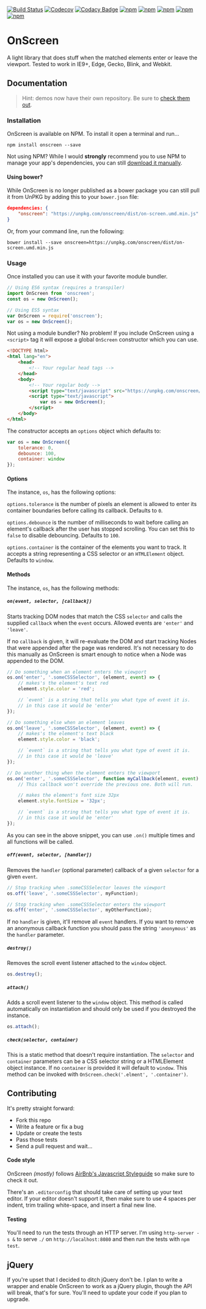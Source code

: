 [![Build Status](https://travis-ci.org/silvestreh/onScreen.svg?branch=master)](https://travis-ci.org/silvestreh/onScreen)
[![Codecov](https://img.shields.io/codecov/c/github/silvestreh/onScreen.svg?maxAge=2592000?style=flat-square)](https://codecov.io/gh/silvestreh/onScreen)
[![Codacy Badge](https://api.codacy.com/project/badge/Grade/5a103aa9fe86436a8e619333dfdff2a5)](https://www.codacy.com/app/silvestre-herrera/onScreen?utm_source=github.com&amp;utm_medium=referral&amp;utm_content=silvestreh/onScreen&amp;utm_campaign=Badge_Grade)
[![npm](https://david-dm.org/silvestreh/onScreen/dev-status.svg)](https://david-dm.org/silvestreh/onScreen#info=devDependencies&view=table)
[![npm](https://david-dm.org/silvestreh/onScreen.svg)](https://david-dm.org/silvestreh/onScreen#info=dependencies&view=table)
[![npm](https://img.shields.io/npm/dt/onscreen.svg?maxAge=2592000)](https://www.npmjs.com/package/onscreen)
[![npm](https://img.shields.io/npm/v/onscreen.svg)](https://www.npmjs.com/package/onscreen)
[![npm](https://img.shields.io/npm/l/onscreen.svg)](https://www.npmjs.com/package/onscreen)

# OnScreen

A light library that does stuff when the matched elements enter or leave the viewport. Tested to work in IE9+, Edge, Gecko, Blink, and Webkit.

## Documentation

> Hint: demos now have their own repository. Be sure to [check them out](https://github.com/silvestreh/onScreen-demo).

### Installation

OnScreen is available on NPM. To install it open a terminal and run…

```shell
npm install onscreen --save
```

Not using NPM? While I would **strongly** recommend you to use NPM to manage your app's dependencies, you can still [download it manually](https://unpkg.com/onscreen/dist/on-screen.umd.min.js).

#### Using bower?

While OnScreen is no longer published as a bower package you can still pull it from UnPKG by adding this to your `bower.json` file:

```json
dependencies: {
    "onscreen": "https://unpkg.com/onscreen/dist/on-screen.umd.min.js"
}
```

Or, from your command line, run the following:

```shell
bower install --save onscreen=https://unpkg.com/onscreen/dist/on-screen.umd.min.js
```

### Usage

Once installed you can use it with your favorite module bundler.

```javascript
// Using ES6 syntax (requires a transpiler)
import OnScreen from 'onscreen';
const os = new OnScreen();

// Using ES5 syntax
var OnScreen = require('onscreen');
var os = new OnScreen();
```

Not using a module bundler? No problem! If you include OnScreen using a `<script>` tag it will expose a global `OnScreen` constructor which you can use.

```html
<!DOCTYPE html>
<html lang="en">
    <head>
        <!-- Your regular head tags -->
    </head>
    <body>
        <!-- Your regular body -->
        <script type="text/javascript" src="https://unpkg.com/onscreen/dist/on-screen.umd.min.js"></script>
        <script type="text/javascript">
            var os = new OnScreen();
        </script>
    </body>
</html>
```

The constructor accepts an `options` object which defaults to:

```javascript
var os = new OnScreen({
    tolerance: 0,
    debounce: 100,
    container: window
});
```

#### Options

The instance, `os`, has the following options:

`options.tolerance` is the number of pixels an element is allowed to enter its container boundaries before calling its callback. Defaults to `0`.

`options.debounce` is the number of milliseconds to wait before calling an element's callback after the user has stopped scrolling. You can set this to `false` to disable debouncing. Defaults to `100`.

`options.container` is the container of the elements you want to track. It accepts a string representing a CSS selector or an `HTMLElement` object. Defaults to `window`.

#### Methods

The instance, `os`, has the following methods:

##### `on(event, selector, [callback])`
Starts tracking DOM nodes that match the CSS `selector` and calls the supplied `callback` when the `event` occurs. Allowed events are `'enter'` and `'leave'`.

If no `callback` is given, it will re-evaluate the DOM and start tracking Nodes that were appended after the page was rendered. It's not necessary to do this manually as OnScreen is smart enough to notice when a Node was appended to the DOM.

```javascript
// Do something when an element enters the viewport
os.on('enter', '.someCSSSelector', (element, event) => {
    // makes's the element's text red
    element.style.color = 'red';

    // `event` is a string that tells you what type of event it is.
    // in this case it would be 'enter'
});

// Do something else when an element leaves
os.on('leave', '.someCSSSelector', (element, event) => {
    // makes's the element's text black
    element.style.color = 'black';

    // `event` is a string that tells you what type of event it is.
    // in this case it would be 'leave'
});

// Do another thing when the element enters the viewport
os.on('enter', '.someCSSSelector', function myCallback(element, event) {
    // This callback won't override the previous one. Both will run.

    // makes the element's font size 32px
    element.style.fontSize = '32px';

    // `event` is a string that tells you what type of event it is.
    // in this case it would be 'enter'
});
```

As you can see in the above snippet, you can use `.on()` multiple times and all functions will be called.

##### `off(event, selector, [handler])`

Removes the `handler` (optional parameter) callback of a given `selector` for a given `event`.

```javascript
// Stop tracking when .someCSSSelector leaves the viewport
os.off('leave', '.someCSSSelector', myFunction);

// Stop tracking when .someCSSSelector enters the viewport
os.off('enter', '.someCSSSelector', myOtherFunction);
```

If no `handler` is given, it'll remove all `event` handlers. If you want to remove an anonymous callback function you should pass the string `'anonymous'` as the `handler` parameter.

##### `destroy()`

Removes the scroll event listener attached to the `window` object.

```javascript
os.destroy();
```

##### `attach()`

Adds a scroll event listener to the `window` object. This method is called automatically on instantiation and should only be used if you destroyed the instance.

```javascript
os.attach();
```

##### `check(selector, container)`

This is a static method that doesn't require instantiation. The `selector` and `container` parameters can be a CSS selector string or a HTMLElement object instance. If no `container` is provided it will default to `window`. This method can be invoked with `OnScreen.check('.elment', '.container')`.

## Contributing

It's pretty straight forward:

* Fork this repo
* Write a feature or fix a bug
* Update or create the tests
* Pass those tests
* Send a pull request and wait…

#### Code style

OnScreen _(mostly)_ follows [AirBnb's Javascript Styleguide](https://github.com/airbnb/javascript) so make sure to check it out.

There's an `.editorconfig` that should take care of setting up your text editor. If your editor doesn't support it, then make sure to use 4 spaces per indent, trim trailing white-space, and insert a final new line.

#### Testing

You'll need to run the tests through an HTTP server. I'm using `http-server -s &` to serve `./` on `http://localhost:8080` and then run the tests with `npm test`.

## jQuery

If you're upset that I decided to ditch jQuery don't be. I plan to write a wrapper and enable OnScreen to work as a jQuery plugin, though the API will break, that's for sure. You'll need to update your code if you plan to upgrade.
